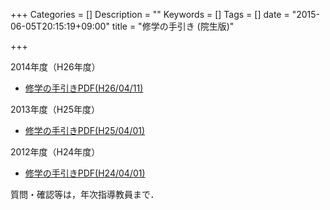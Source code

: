 +++
Categories = []
Description = ""
Keywords = []
Tags = []
date = "2015-06-05T20:15:19+09:00"
title = "修学の手引き (院生版)"

+++


2014年度（H26年度）

 - [修学の手引きPDF(H26/04/11)](/pdf/guide-master/tebiki-master-2014.pdf)

2013年度（H25年度）

 - [修学の手引きPDF(H25/04/01)](/pdf/guide-master/tebiki-master-2013.pdf)


 2012年度（H24年度）

 - [修学の手引きPDF(H24/04/01)](/pdf/guide-master/tebiki-master-2012.pdf) 

 質問・確認等は，年次指導教員まで．
